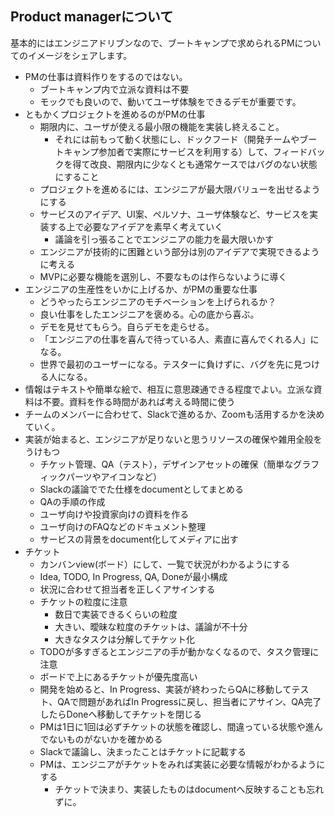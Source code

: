 ## Product managerについて

基本的にはエンジニアドリブンなので、ブートキャンプで求められるPMについてのイメージをシェアします。
- PMの仕事は資料作りをするのではない。
  - ブートキャンプ内で立派な資料は不要
  - モックでも良いので、動いてユーザ体験をできるデモが重要です。
- ともかくプロジェクトを進めるのがPMの仕事
  - 期限内に、ユーザが使える最小限の機能を実装し終えること。
    - それには前もって動く状態にし、ドックフード（開発チームやブートキャンプ参加者で実際にサービスを利用する）して、フィードバックを得て改良、期限内に少なくとも通常ケースではバグのない状態にすること
  - プロジェクトを進めるには、エンジニアが最大限バリューを出せるようにする
  - サービスのアイデア、UI案、ペルソナ、ユーザ体験など、サービスを実装する上で必要なアイデアを素早く考えていく
    - 議論を引っ張ることでエンジニアの能力を最大限いかす
  - エンジニアが技術的に困難という部分は別のアイデアで実現できるように考える
  - MVPに必要な機能を選別し、不要なものは作らないように導く
- エンジニアの生産性をいかに上げるか、がPMの重要な仕事
  - どうやったらエンジニアのモチベーションを上げられるか？
  - 良い仕事をしたエンジニアを褒める。心の底から喜ぶ。
  - デモを見せてもらう。自らデモを走らせる。
  - 「エンジニアの仕事を喜んで待っている人、素直に喜んでくれる人」になる。
  - 世界で最初のユーザーになる。テスターに負けずに、バグを先に見つける人になる。
- 情報はテキストや簡単な絵で、相互に意思疎通できる程度でよい。立派な資料は不要。資料を作る時間があれば考える時間に使う
- チームのメンバーに合わせて、Slackで進めるか、Zoomも活用するかを決めていく。
- 実装が始まると、エンジニアが足りないと思うリソースの確保や雑用全般をうけもつ
  - チケット管理、QA（テスト），デザインアセットの確保（簡単なグラフィックパーツやアイコンなど）
  - Slackの議論ででた仕様をdocumentとしてまとめる
  - QAの手順の作成
  - ユーザ向けや投資家向けの資料を作る
  - ユーザ向けのFAQなどのドキュメント整理
  - サービスの背景をdocument化してメディアに出す
- チケット
  - カンバンview(ボード）にして、一覧で状況がわかるようにする
  - Idea, TODO, In Progress, QA, Doneが最小構成
  - 状況に合わせて担当者を正しくアサインする
  - チケットの粒度に注意
    - 数日で実装できるくらいの粒度
    - 大きい、曖昧な粒度のチケットは、議論が不十分
    - 大きなタスクは分解してチケット化
  - TODOが多すぎるとエンジニアの手が動かなくなるので、タスク管理に注意
  - ボードで上にあるチケットが優先度高い
  - 開発を始めると、In Progress、実装が終わったらQAに移動してテスト、QAで問題があればIn Progressに戻し、担当者にアサイン、QA完了したらDoneへ移動してチケットを閉じる
  - PMは1日に1回は必ずチケットの状態を確認し、間違っている状態や進んでないものがないかを確かめる
  - Slackで議論し、決まったことはチケットに記載する
  - PMは、エンジニアがチケットをみれば実装に必要な情報がわかるようにする
    - チケットで決まり、実装したものはdocumentへ反映することも忘れずに。
